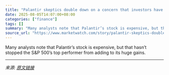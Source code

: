```yaml
---
title: "Palantir skeptics double down on a concern that investors have been better off ignoring"
date: 2025-08-05T14:07:00+08:00
categories: ["finance"]
tags: []
summary: "Many analysts note that Palantir’s stock is expensive, but that hasn’t stopped the S&amp;P 500’s top performer from adding to its huge gains."
source_url: "https://www.marketwatch.com/story/palantir-skeptics-double-down-on-a-concern-that-investors-have-been-better-off-ignoring-70f85bee?mod=mw_rss_topstories"
---
```


Many analysts note that Palantir’s stock is expensive, but that hasn’t stopped the S&amp;P 500’s top performer from adding to its huge gains.

---

*来源: [原文链接](https://www.marketwatch.com/story/palantir-skeptics-double-down-on-a-concern-that-investors-have-been-better-off-ignoring-70f85bee?mod=mw_rss_topstories)*
